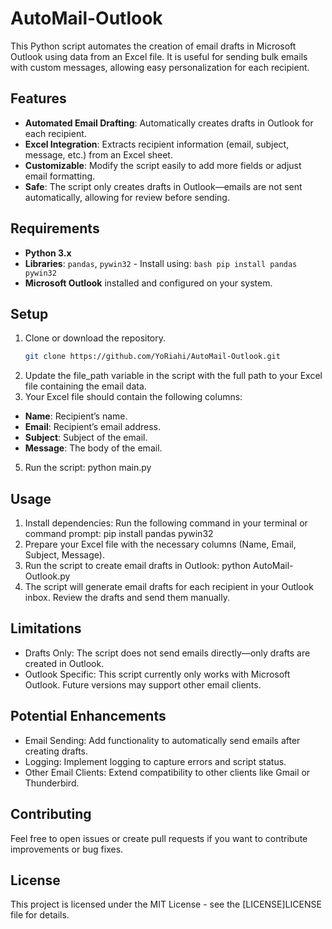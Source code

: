 # AutoMail-Outlook
This Python script automates the creation of email drafts in Microsoft Outlook using data from an Excel file. It is useful for sending bulk emails with custom messages, allowing easy personalization for each recipient.

## Features
- **Automated Email Drafting**: Automatically creates drafts in Outlook for each recipient.
- **Excel Integration**: Extracts recipient information (email, subject, message, etc.) from an Excel sheet.
- **Customizable**: Modify the script easily to add more fields or adjust email formatting.
- **Safe**: The script only creates drafts in Outlook—emails are not sent automatically, allowing for review before sending.

## Requirements
- **Python 3.x**
- **Libraries**: `pandas`, `pywin32` - Install using: ```bash pip install pandas pywin32 ```
- **Microsoft Outlook** installed and configured on your system.

## Setup
1. Clone or download the repository.
   ```bash
   git clone https://github.com/YoRiahi/AutoMail-Outlook.git
2. Update the file_path variable in the script with the full path to your Excel file containing the email data.
3. Your Excel file should contain the following columns:
- **Name**: Recipient’s name.
- **Email**: Recipient’s email address.
- **Subject**: Subject of the email.
- **Message**: The body of the email.
5. Run the script:
  python main.py

## Usage
1. Install dependencies: Run the following command in your terminal or command prompt:
   pip install pandas pywin32
2. Prepare your Excel file with the necessary columns (Name, Email, Subject, Message).
3. Run the script to create email drafts in Outlook:
python AutoMail-Outlook.py
4. The script will generate email drafts for each recipient in your Outlook inbox. Review the drafts and send them manually.

## Limitations
- Drafts Only: The script does not send emails directly—only drafts are created in Outlook.
- Outlook Specific: This script currently only works with Microsoft Outlook. Future versions may support other email clients.

## Potential Enhancements
- Email Sending: Add functionality to automatically send emails after creating drafts.
- Logging: Implement logging to capture errors and script status.
- Other Email Clients: Extend compatibility to other clients like Gmail or Thunderbird.

## Contributing
Feel free to open issues or create pull requests if you want to contribute improvements or bug fixes.

## License
This project is licensed under the MIT License - see the [LICENSE]LICENSE file for details.

